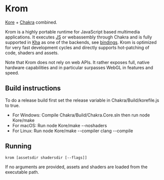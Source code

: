 # Krom

[Kore](https://github.com/Kode/Kore) + [Chakra](https://github.com/Microsoft/ChakraCore) combined.

Krom is a highly portable runtime for JavaScript based multimedia applications. It executes [JS](https://github.com/luboslenco/krom_jstest) or webassembly through Chakra and is fully supported in [Kha](https://github.com/Kode/Kha) as one of the backends, see [bindings](https://github.com/Kode/Kha/blob/master/Backends/Krom/Krom.hx). Krom is optimized for very fast development cycles and directly supports hot-patching of code, shaders and assets.

Note that Krom does not rely on web APIs. It rather exposes full, native hardware capabilities and in particular surpasses WebGL in features and speed.

## Build instructions

To do a release build first set the release variable in Chakra/Build/korefile.js to true.

* For Windows: Compile Chakra/Build/Chakra.Core.sln then run node Kore/make
* For macOS: Run node Kore/make --noshaders
* For Linux: Run node Kore/make --compiler clang --compile

## Running

`krom [assetsdir shadersdir [--flags]]`

If no arguments are provided, assets and shaders are loaded from the executable path.

